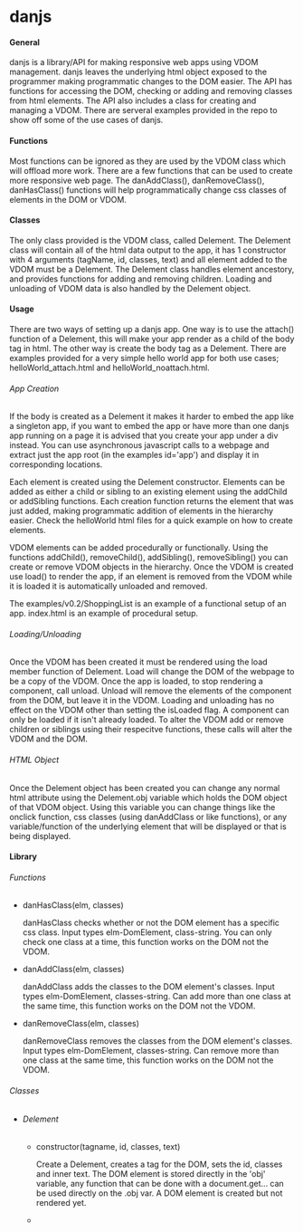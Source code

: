 # danjs
<h4>General</h4>
danjs is a library/API for making responsive web apps using VDOM management.  danjs leaves the underlying html object exposed to the programmer making programmatic changes to the DOM easier.  The API has functions for accessing the DOM, checking or adding and removing classes from html elements.  The API also includes a class for creating and managing a VDOM.  There are serveral examples provided in the repo to show off some of the use cases of danjs.

<h4>Functions</h4>
Most functions can be ignored as they are used by the VDOM class which will offload more work.  There are a few functions that can be used to create more responsive web page. The danAddClass(), danRemoveClass(), danHasClass() functions will help programmatically change css classes of elements in the DOM or VDOM.

<h4>Classes</h4>
The only class provided is the VDOM class, called Delement.  The Delement class will contain all of the html data output to the app, it has 1 constructor with 4 arguments (tagName, id, classes, text) and all element added to the VDOM must be a Delement.  The Delement class handles element ancestory, and provides functions for adding and removing children.  Loading and unloading of VDOM data is also handled by the Delement object.

<h4>Usage</h4>
There are two ways of setting up a danjs app.  One way is to use the attach() function of a Delement, this will make your app render as a child of the body tag in html.  The other way is create the body tag as a Delement.  There are examples provided for a very simple hello world app for both use cases; helloWorld_attach.html and helloWorld_noattach.html.

<h6>App Creation</h6>
<p>
If the body is created as a Delement it makes it harder to embed the app like a singleton app, if you want to embed the app or have more than one danjs app running on a page it is advised that you create your app under a div instead.  You can use asynchronous javascript calls to a webpage and extract just the app root (in the examples id='app') and display it in corresponding locations.
</p>
<p>
Each element is created using the Delement constructor.  Elements can be added as either a child or sibling to an existing element using the addChild or addSibling functions. Each creation function returns the element that was just added, making programmatic addition of elements in the hierarchy easier. 
Check the helloWorld html files for a quick example on how to create elements.
</p>
<p>
VDOM elements can be added procedurally or functionally.  Using the functions addChild(), removeChild(), addSibling(), removeSibling()  you can create or remove VDOM objects in the hierarchy.  Once the VDOM is created use load() to render the app, if an element is removed from the VDOM while it is loaded it is automatically unloaded and removed.
</p>
The examples/v0.2/ShoppingList is an example of a functional setup of an app.  index.html is an example of procedural setup.
<h6>Loading/Unloading</h6>
Once the VDOM has been created it must be rendered using the load member function of Delement.  Load will change the DOM of the webpage to be a copy of the VDOM.  Once the app is loaded, to stop rendering a component, call unload.  Unload will remove the elements of the component from the DOM, but leave it in the VDOM.  Loading and unloading has no effect on the VDOM other than setting the isLoaded flag. A component can only be loaded if it isn't already loaded.  To alter the VDOM add or remove children or siblings using their respecitve functions, these calls will alter the VDOM and the DOM.

<h6>HTML Object</h6>
Once the Delement object has been created you can change any normal html attribute using the Delement.obj variable which holds the DOM object of that VDOM object.  Using this variable you can change things like the onclick function, css classes (using danAddClass or like functions), or any variable/function of the underlying element that will be displayed or that is being displayed.

<h4>Library</h4>
<h6>Functions</h6>
<ul>
  <li><p>danHasClass(elm, classes)</p><p> danHasClass checks whether or not the DOM element has a specific css class.  Input types elm-DomElement, class-string.  You can only check one class at a time, this function works on the DOM not the VDOM.</p></li>
  <li><p> danAddClass(elm, classes)</p><p> danAddClass adds the classes to the DOM element's classes.  Input types elm-DomElement, classes-string.  Can add more than one class at the same time, this function works on the DOM not the VDOM.</p></li>
  <li><p> danRemoveClass(elm, classes)</p><p> danRemoveClass removes the classes from the DOM element's classes. Input types elm-DomElement, classes-string.  Can remove more than one class at the same time, this function works on the DOM not the VDOM.</p></li>
</ul>

<h6>Classes</h6>
<ul>
  <li><h6>Delement</h6>
  <ul>
    <li><p>constructor(tagname, id, classes, text)</p> <p>Create a Delement, creates a tag for the DOM, sets the id, classes and inner text.  The DOM element is stored directly in the 'obj' variable, any function that can be done with a document.get... can be used directly on the .obj var.  A DOM element is created but not rendered yet.</p></li>
    <li><p></p> <p></li>
  </ul>
  
  </li>
</ul>
